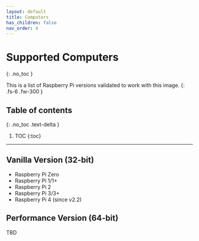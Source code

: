 ```yaml
---
layout: default
title: Computers
has_children: false
nav_order: 4
---
```


# Supported Computers
{: .no_toc }

This is a list of Raspberry Pi versions validated to work with this image.
{: .fs-6 .fw-300 }

## Table of contents
{: .no_toc .text-delta }

1. TOC
{:toc}

---

## Vanilla Version (32-bit)
- Raspberry Pi Zero
- Raspberry Pi 1/1+
- Raspberry Pi 2
- Raspberry Pi 3/3+
- Raspberry Pi 4 (since v2.2)

## Performance Version (64-bit)
TBD